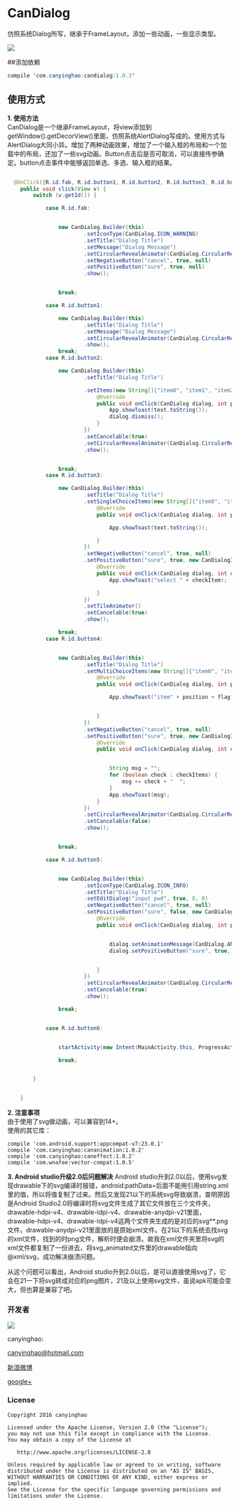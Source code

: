 # CanDialog
仿照系统Dialog所写，继承于FrameLayout，添加一些动画，一些显示类型。  

 ![](./pic/CanDialog.gif) 
 
 
##添加依赖
```JAVA
compile 'com.canyinghao:candialog:1.0.3'
```
 
## 使用方式 
**1. 使用方法**  
CanDialog是一个继承FrameLayout，将view添加到getWindow().getDecorView()里面，仿照系统AlertDialog写成的。使用方式与AlertDialog大同小异。增加了两种动画效果，增加了一个输入框的布局和一个加载中的布局，还加了一些svg动画。Button点击后是否可取消，可以直接传参确定。button点击事件中能够返回单选、多选、输入框的结果。
```JAVA

  @OnClick({R.id.fab, R.id.button1, R.id.button2, R.id.button3, R.id.button4, R.id.button5, R.id.button6})
    public void click(View v) {
        switch (v.getId()) {

            case R.id.fab:


                new CanDialog.Builder(this)
                        .setIconType(CanDialog.ICON_WARNING)
                        .setTitle("Dialog Title")
                        .setMessage("Dialog Message")
                        .setCircularRevealAnimator(CanDialog.CircularRevealStatus.BOTTOM_RIGHT)
                        .setNegativeButton("cancel", true, null)
                        .setPositiveButton("sure", true, null)
                        .show();


                break;

            case R.id.button1:

                new CanDialog.Builder(this)
                        .setTitle("Dialog Title")
                        .setMessage("Dialog Message")
                        .setCircularRevealAnimator(CanDialog.CircularRevealStatus.TOP_RIGHT)
                        .show();
                break;
            case R.id.button2:

                new CanDialog.Builder(this)
                        .setTitle("Dialog Title")

                        .setItems(new String[]{"item0", "item1", "item2"}, new CanDialogInterface.OnClickListener() {
                            @Override
                            public void onClick(CanDialog dialog, int position, CharSequence text, boolean[] checkitems) {
                                App.showToast(text.toString());
                                dialog.dismiss();
                            }
                        })
                        .setCancelable(true)
                        .setCircularRevealAnimator(CanDialog.CircularRevealStatus.TOP_LEFT)
                        .show();


                break;
            case R.id.button3:

                new CanDialog.Builder(this)
                        .setTitle("Dialog Title")
                        .setSingleChoiceItems(new String[]{"item0", "item1", "item2"}, 1, new CanDialogInterface.OnClickListener() {
                            @Override
                            public void onClick(CanDialog dialog, int position, CharSequence text, boolean[] checkitems) {

                                App.showToast(text.toString());

                            }
                        })
                        .setNegativeButton("cancel", true, null)
                        .setPositiveButton("sure", true, new CanDialogInterface.OnClickListener() {
                            @Override
                            public void onClick(CanDialog dialog, int checkItem, CharSequence text, boolean[] checkItems) {
                                App.showToast("select " + checkItem);

                            }
                        })
                        .setTileAnimator()
                        .setCancelable(true)
                        .show();

                break;
            case R.id.button4:


                new CanDialog.Builder(this)
                        .setTitle("Dialog Title")
                        .setMultiChoiceItems(new String[]{"item0", "item1", "item2"}, new boolean[]{false, false, false}, new CanDialogInterface.OnMultiChoiceClickListener() {
                            @Override
                            public void onClick(CanDialog dialog, int position, boolean flag) {

                                App.showToast("item" + position + flag);


                            }
                        })
                        .setNegativeButton("cancel", true, null)
                        .setPositiveButton("sure", true, new CanDialogInterface.OnClickListener() {
                            @Override
                            public void onClick(CanDialog dialog, int checkItem, CharSequence text, boolean[] checkItems) {


                                String msg = "";
                                for (boolean check : checkItems) {
                                    msg += check + "  ";
                                }
                                App.showToast(msg);
                            }
                        })
                        .setCircularRevealAnimator(CanDialog.CircularRevealStatus.BOTTOM_LEFT)
                        .setCancelable(false)
                        .show();


                break;

            case R.id.button5:


                new CanDialog.Builder(this)
                        .setIconType(CanDialog.ICON_INFO)
                        .setTitle("Dialog Title")
                        .setEditDialog("input pwd", true, 8, 0)
                        .setNegativeButton("cancel", true, null)
                        .setPositiveButton("sure", false, new CanDialogInterface.OnClickListener() {
                            @Override
                            public void onClick(CanDialog dialog, int position, CharSequence text, boolean[] checkitems) {


                                dialog.setAnimationMessage(CanDialog.ANIM_INFO_SUCCESS, "Password is " + text.toString());
                                dialog.setPositiveButton("sure", true, null);


                            }
                        })
                        .setCircularRevealAnimator(CanDialog.CircularRevealStatus.BOTTOM_RIGHT)
                        .setCancelable(true)
                        .show();

                break;


            case R.id.button6:


                startActivity(new Intent(MainActivity.this, ProgressActivity.class));

                break;


        }


    }

``` 
**2. 注意事项**  
由于使用了svg做动画，可以兼容到14+。  
使用的其它库：

    compile 'com.android.support:appcompat-v7:23.0.1'
    compile 'com.canyinghao:cananimation:1.0.2'
    compile 'com.canyinghao:caneffect:1.0.2'
    compile 'com.wnafee:vector-compat:1.0.5'
    
**3. Android studio升级2.0后问题解决** 
Android studio升到2.0以后，使用svg发现drawable下的svg编译时报错，android:pathData=后面不能用引用string.xml里的值，所以将值复制了过来。然后又发现21以下的系统svg导致崩溃，查明原因是Android Studio2.0将编译时将svg文件生成了其它文件放在三个文件夹，drawable-hdpi-v4、drawable-ldpi-v4、drawable-anydpi-v21里面，drawable-hdpi-v4、drawable-ldpi-v4这两个文件夹生成的是对应的svg**.png文件，drawable-anydpi-v21里面放的是原始xml文件。在21以下的系统去找svg的xml文件，找到的时png文件，解析时便会崩溃。故我在xml文件夹里将svg的xml文件都复制了一份进去，将svg_animated文件里的drawable指向@xml/svg，成功解决崩溃问题。

从这个问题可以看出，Android studio升到2.0以后，是可以直接使用svg了，它会在21一下将svg转成对应的png图片，21及以上使用svg文件，虽说apk可能会变大，但也算是兼容了吧。

### 开发者

![](https://avatars3.githubusercontent.com/u/12572840?v=3&s=460) 

canyinghao: 

<canyinghao@hotmail.com>  

[新浪微博](http://weibo.com/u/5670978460)

[google+](https://plus.google.com/u/0/109542533436298291853)

### License

    Copyright 2016 canyinghao

    Licensed under the Apache License, Version 2.0 (the "License");
    you may not use this file except in compliance with the License.
    You may obtain a copy of the License at

       http://www.apache.org/licenses/LICENSE-2.0

    Unless required by applicable law or agreed to in writing, software
    distributed under the License is distributed on an "AS IS" BASIS,
    WITHOUT WARRANTIES OR CONDITIONS OF ANY KIND, either express or implied.
    See the License for the specific language governing permissions and
    limitations under the License.


